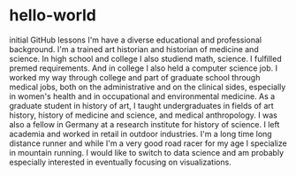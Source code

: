 # hello-world
initial GitHub lessons
I'm have a diverse educational and professional background.
I'm a trained art historian and historian of medicine and science. 
In high school and college I also studiend math, science. I fulfilled premed requirements.
And in college I also held a computer science job. 
I worked my way through college and part of graduate school through medical jobs, both on the
administrative and on the clinical sides, especially in women's health and in 
occupational and environmental medicine. As a graduate student in history of art, I 
taught undergraduates in fields of art history, history of medicine and science, and 
medical anthropology. I was also a fellow in Germany at a research institute for history of science.
I left academia and worked in retail in outdoor industries. I'm a long time long distance runner
and while I'm a very good road racer for my age I specialize in mountain running. 
I would like to switch to data science and am probably especially interested in eventually 
focusing on visualizations.
